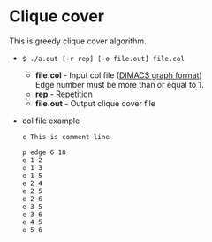 # Clique cover

This is greedy clique cover algorithm.

- ```$ ./a.out [-r rep] [-o file.out] file.col```

    - __file.col__ - Input col file ([DIMACS graph format](http://lcs.ios.ac.cn/~caisw/Resource/about_DIMACS_graph_format.txt))  
    Edge number must be more than or equal to 1.
    - __rep__ - Repetition  
    - __file.out__ - Output clique cover file

- col file example
    ```:example.col
    c This is comment line

    p edge 6 10
    e 1 2
    e 1 3
    e 1 5
    e 2 4
    e 2 5
    e 2 6
    e 3 5
    e 3 6
    e 4 5
    e 5 6
    ```